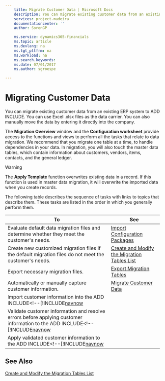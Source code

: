 ```yaml
---
    title: Migrate Customer Data | Microsoft Docs
    description: You can migrate existing customer data from an existing ERP system to ADD INCLUDE<!--[!INCLUDE[navnow](../../includes/rimlong_md.md)]-->. You can use Excel .xlsx files as the data carrier. You can also manually move the data by entering it directly into the company.
    services: project-madeira
    documentationcenter: ''
    author: SorenGP

    ms.service: dynamics365-financials
    ms.topic: article
    ms.devlang: na
    ms.tgt_pltfrm: na
    ms.workload: na
    ms.search.keywords:
    ms.date: 07/01/2017
    ms.author: sgroespe

---
```

# Migrating Customer Data
You can migrate existing customer data from an existing ERP system to ADD INCLUDE<!--[!INCLUDE[navnow](../../includes/rimlong_md.md)]-->. You can use Excel .xlsx files as the data carrier. You can also manually move the data by entering it directly into the company.  

 The **Migration Overview** window and the **Configuration worksheet** provide access to the functions and views to perform all the tasks that relate to data migration. We recommend that you migrate one table at a time, to handle dependencies in your data. In migration, you will also touch the master data tables, which contain information about customers, vendors, items, contacts, and the general ledger.  

> [!WARNING]  
>  The **Apply Template** function overwrites existing data in a record. If this function is used in master data migration, it will overwrite the imported data when you create records.  

 The following table describes the sequence of tasks with links to topics that describe them. These tasks are listed in the order in which you generally perform them.  

|**To**|**See**|  
|------------|-------------|  
|Evaluate default data migration files and determine whether they meet the customer's needs.|[Import Configuration Packages](../how-to-import-configuration-packages.md)|  
|Create new customized migration files if the default migration files do not meet the customer's needs.|[Create and Modify the Migration Tables List](../how-to-create-and-modify-the-migration-tables-list.md)|  
|Export necessary migration files.|[Export Migration Tables](../how-to-export-migration-tables.md)|  
|Automatically or manually capture customer information.|[Migrate Customer Data](../how-to-migrate-customer-data.md)|  
|Import customer information into the ADD INCLUDE<!--[!INCLUDE[navnow](../../includes/how-to-import-customer-data.md)|  
|Validate customer information and resolve errors before applying customer information to the ADD INCLUDE<!--[!INCLUDE[navnow](../../includes/how-to-validate-customer-data.md)|  
|Apply validated customer information to the ADD INCLUDE<!--[!INCLUDE[navnow](../../includes/how-to-apply-customer-data.md)|  

## See Also  
 [Create and Modify the Migration Tables List](../how-to-create-and-modify-the-migration-tables-list.md)
